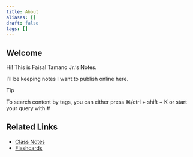 ```yaml
---
title: About
aliases: []
draft: false
tags: []
---
```


## Welcome

Hi! This is Faisal Tamano Jr.‘s Notes.

I’ll be keeping notes I want to publish online here.

> [!tip]
> To search content by tags, you can either press ⌘/ctrl + shift + K or start your query with #

## Related Links

- [Class Notes](https://github.com/FaisalTamanoJr/Class-Notes)
- [Flashcards](https://github.com/FaisalTamanoJr/Anki-Class-Flashcards)
